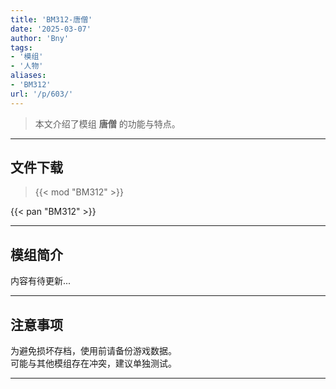 ```yaml
---
title: 'BM312-唐僧'
date: '2025-03-07'
author: 'Bny'
tags:
- '模组'
- '人物'
aliases:
- 'BM312'
url: '/p/603/'
---
```


> 本文介绍了模组 **唐僧** 的功能与特点。

---

## 文件下载  

> {{< mod "BM312" >}}  

{{< pan "BM312" >}}  

---

## 模组简介

>  
内容有待更新...  

---

## 注意事项

>  
为避免损坏存档，使用前请备份游戏数据。  
可能与其他模组存在冲突，建议单独测试。  

---

